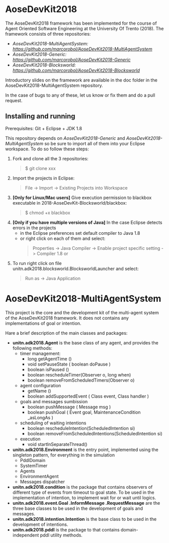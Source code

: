 # AoseDevKit2018

The AoseDevKit2018 framework has been implemented for the course of Agent Oriented Software Engineering at the University Of Trento (2018).
The framework consists of three repositories:
- *AoseDevKit2018-MultiAgentSystem: https://github.com/marcorobol/AoseDevKit2018-MultiAgentSystem*
- *AoseDevKit2018-Generic: https://github.com/marcorobol/AoseDevKit2018-Generic*
- *AoseDevKit2018-Blocksworld: https://github.com/marcorobol/AoseDevKit2018-Blocksworld*

Introductory slides on the framework are available in the doc folder in the AoseDevKit2018-MultiAgentSystem repository.

In the case of bugs to any of these, let us know or fix them and do a pull request.

## Installing and running

Prerequisites: Git + Eclipse + JDK 1.8

This repository depends on *AoseDevKit2018-Generic* and *AoseDevKit2018-MultiAgentSystem*
so be sure to import all of them into your Eclipse workspace.
To do so follow these steps:

1. Fork and clone all the 3 repositories:
    > $ git clone xxx
2. Import the projects in Eclipse:
    > File -> Import -> Existing Projects into Workspace
3. **[Only for Linux/Mac users]** Give execution permission to blackbox executable in 2018-AoseDevKit-Blocksworld/blackbox:
    > $ chmod +x blackbox
4. **[Only if you have multiple versions of Java]** In the case Eclipse detects errors in the projects
    - in the Eclipse preferences set default compiler to Java 1.8
    - or right click on each of them and select:
      > Properties -> Java Compiler -> Enable project specific setting -> Compiler 1.8
  or 
5. To run right click on file unitn.adk2018.blocksworld.BlocksworldLauncher and select:
    > Run as -> Java Application

# AoseDevKit2018-MultiAgentSystem

This project is the core and the development kit of the multi-agent system of the AoseDevKit2018 framework. It does not contains any implementations of goal or intention.

Hare a brief description of the main classes and packages:

- **unitn.adk2018.Agent** is the base class of any agent, and provides the following methods:
    - timer management:
        - long getAgentTime ()
        - void setPauseState ( boolean doPause )
        - boolean isPaused ()
        - boolean rescheduleTimer(Observer o, long when)
        - boolean removeFromScheduledTimers(Observer o)
    - agent configuration
        - getName ()
        - boolean addSupportedEvent ( Class<E> event, Class<Intention> handler )
    - goals and messages sumbission
        - boolean pushMessage ( Message msg )
        - boolean pushGoal ( Event goal, MaintenanceCondition _asLongAs )
    - scheduling of waiting intentions
        - boolean rescheduleIntention(ScheduledIntention si)
        - boolean removeFromScheduledIntentions(ScheduledIntention si)
    - execution
        - void startInSeparateThread()
- **unitn.adk2018.Environment** is the entry point, implemented using the singleton pattern, for everything in the simulation
    - PddlDomain
    - SystemTimer
    - Agents
    - EnvironmentAgent
    - Messages dispatcher
-  **unitn.adk2018.condition** is the package that contains observers of different type of events from timeout to goal state. To be used in the implementation of intention, to implement wait for or wait until logics.
- **unitn.adk2018.event.Goal .InformMessage .RequestMessage** are the three base classes to be used in the development of goals and messages.
- **unitn.adk2018.intention.Intention** is the base class to be used in the development of intentions.
- **unitn.adk2018.pddl** is the package to that contains domain-independent pddl utility methods.






